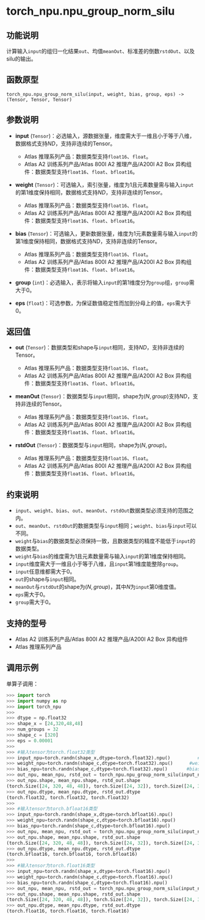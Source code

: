 # torch_npu.npu_group_norm_silu

## 功能说明

计算输入`input`的组归一化结果`out`、均值`meanOut`、标准差的倒数`rstdOut`、以及silu的输出。

## 函数原型

```
torch_npu.npu_group_norm_silu(input, weight, bias, group, eps) -> (Tensor, Tensor, Tensor)
```

## 参数说明

- **input** (`Tensor`)：必选输入，源数据张量，维度需大于一维且小于等于八维，数据格式支持$ND$，支持非连续的Tensor。
    - <term>Atlas 推理系列产品</term>：数据类型支持`float16`、`float`。
    - <term>Atlas A2 训练系列产品/Atlas 800I A2 推理产品/A200I A2 Box 异构组件</term>：数据类型支持`float16`、`float`、`bfloat16`。

- **weight** (`Tensor`)：可选输入，索引张量，维度为1且元素数量需与输入`input`的第1维度保持相同，数据格式支持$ND$，支持非连续的Tensor。
    - <term>Atlas 推理系列产品</term>：数据类型支持`float16`、`float`。
    - <term>Atlas A2 训练系列产品/Atlas 800I A2 推理产品/A200I A2 Box 异构组件</term>：数据类型支持`float16`、`float`、`bfloat16`。

- **bias** (`Tensor`)：可选输入，更新数据张量，维度为1元素数量需与输入`input`的第1维度保持相同，数据格式支持$ND$，支持非连续的Tensor。
    - <term>Atlas 推理系列产品</term>：数据类型支持`float16`、`float`。
    - <term>Atlas A2 训练系列产品/Atlas 800I A2 推理产品/A200I A2 Box 异构组件</term>：数据类型支持`float16`、`float`、`bfloat16`。

- **group** (`int`)：必选输入，表示将输入`input`的第1维度分为`group`组，`group`需大于0。
- **eps** (`float`)：可选参数，为保证数值稳定性而加到分母上的值，`eps`需大于0。

## 返回值

- **out** (`Tensor`)：数据类型和shape与`input`相同，支持$ND$，支持非连续的Tensor。
    - <term>Atlas 推理系列产品</term>：数据类型支持`float16`、`float`。
    - <term>Atlas A2 训练系列产品/Atlas 800I A2 推理产品/A200I A2 Box 异构组件</term>：数据类型支持`float16`、`float`、`bfloat16`。

- **meanOut** (`Tensor`)：数据类型与`input`相同，shape为$(N, group)$支持$ND$，支持非连续的Tensor。
    - <term>Atlas 推理系列产品</term>：数据类型支持`float16`、`float`。
    - <term>Atlas A2 训练系列产品/Atlas 800I A2 推理产品/A200I A2 Box 异构组件</term>：数据类型支持`float16`、`float`、`bfloat16`。

- **rstdOut** (`Tensor`)：数据类型与`input`相同，shape为$(N, group)$。
    - <term>Atlas 推理系列产品</term>：数据类型支持`float16`、`float`。
    - <term>Atlas A2 训练系列产品/Atlas 800I A2 推理产品/A200I A2 Box 异构组件</term>：数据类型支持`float16`、`float`、`bfloat16`。

## 约束说明

- `input`、`weight`、`bias`、`out`、`meanOut`、`rstdOut`数据类型必须支持的范围之内。
- `out`、`meanOut`、`rstdOut`的数据类型与`input`相同；`weight`、`bias`与`input`可以不同。
- `weight`与`bias`的数据类型必须保持一致，且数据类型的精度不能低于`input`的数据类型。
- `weight`与`bias`的维度需为1且元素数量需与输入`input`的第1维度保持相同。
- `input`维度需大于一维且小于等于八维，且`input`第1维度能整除`group`。
- `input`任意维都需大于0。
- `out`的shape与`input`相同。
- `meanOut`与`rstdOut`的shape为$(N, group)$，其中$N$为`input`第0维度值。
- `eps`需大于0。
- `group`需大于0。

## 支持的型号

- <term>Atlas A2 训练系列产品/Atlas 800I A2 推理产品/A200I A2 Box 异构组件</term>
- <term>Atlas 推理系列产品</term>

## 调用示例

单算子调用：

```python
>>> import torch
>>> import numpy as np
>>> import torch_npu
>>>
>>> dtype = np.float32
>>> shape_x = [24,320,48,48]
>>> num_groups = 32
>>> shape_c = [320]
>>> eps = 0.00001
>>>
>>> #输入tensor为torch.float32类型
>>> input_npu=torch.randn(shape_x,dtype=torch.float32).npu()          #input
>>> weight_npu=torch.randn(shape_c,dtype=torch.float32).npu()      #weight
>>> bias_npu=torch.randn(shape_c,dtype=torch.float32).npu()       #bias
>>> out_npu, mean_npu, rstd_out = torch_npu.npu_group_norm_silu(input_npu, weight_npu, bias_npu, group=num_groups, eps=eps)
>>> out_npu.shape, mean_npu.shape, rstd_out.shape
(torch.Size([24, 320, 48, 48]), torch.Size([24, 32]), torch.Size([24, 32]))
>>> out_npu.dtype, mean_npu.dtype, rstd_out.dtype
(torch.float32, torch.float32, torch.float32)
>>>
>>> #输入tensor为torch.bfloat16类型
>>> input_npu=torch.randn(shape_x,dtype=torch.bfloat16).npu()
>>> weight_npu=torch.randn(shape_c,dtype=torch.bfloat16).npu()
>>> bias_npu=torch.randn(shape_c,dtype=torch.bfloat16).npu()
>>> out_npu, mean_npu, rstd_out = torch_npu.npu_group_norm_silu(input_npu, weight_npu, bias_npu, group=num_groups, eps=eps)
>>> out_npu.shape, mean_npu.shape, rstd_out.shape
(torch.Size([24, 320, 48, 48]), torch.Size([24, 32]), torch.Size([24, 32]))
>>> out_npu.dtype, mean_npu.dtype, rstd_out.dtype
(torch.bfloat16, torch.bfloat16, torch.bfloat16)
>>>
>>> #输入tensor为torch.float16类型
>>> input_npu=torch.randn(shape_x,dtype=torch.float16).npu()
>>> weight_npu=torch.randn(shape_c,dtype=torch.float16).npu()
>>> bias_npu=torch.randn(shape_c,dtype=torch.float16).npu()
>>> out_npu, mean_npu, rstd_out = torch_npu.npu_group_norm_silu(input_npu, weight_npu, bias_npu, group=num_groups, eps=eps)
>>> out_npu.shape, mean_npu.shape, rstd_out.shape
(torch.Size([24, 320, 48, 48]), torch.Size([24, 32]), torch.Size([24, 32]))
>>> out_npu.dtype, mean_npu.dtype, rstd_out.dtype
(torch.float16, torch.float16, torch.float16)

```

